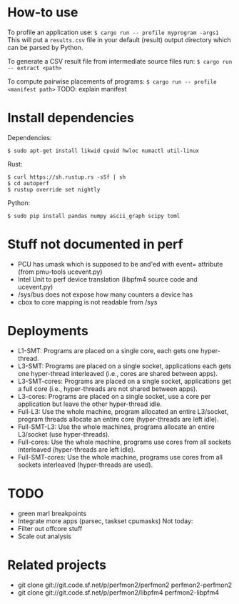 # How-to use

To profile an application use:
`$ cargo run -- profile myprogram -args1`
This will put a `results.csv` file in your default (result) output directory which can be parsed by Python.

To generate a CSV result file from intermediate source files run:
`$ cargo run -- extract <path>`

To compute pairwise placements of programs:
`$ cargo run -- profile <manifest path>`
TODO: explain manifest

# Install dependencies

Dependencies:
```
$ sudo apt-get install likwid cpuid hwloc numactl util-linux
```

Rust:
```
$ curl https://sh.rustup.rs -sSf | sh
$ cd autoperf
$ rustup override set nightly
```

Python:
```
$ sudo pip install pandas numpy ascii_graph scipy toml
```

# Stuff not documented in perf
  * PCU has umask which is supposed to be and'ed with event= attribute (from pmu-tools ucevent.py)
  * Intel Unit to perf device translation (libpfm4 source code and ucevent.py)
  * /sys/bus does not expose how many counters a device has
  * cbox to core mapping is not readable from /sys

# Deployments
  * L1-SMT: Programs are placed on a single core, each gets one hyper-thread.
  * L3-SMT: Programs are placed on a single socket, applications each gets one hyper-thread interleaved (i.e., cores are shared between apps).
  * L3-SMT-cores: Programs are placed on a single socket, applications get a full core (i.e., hyper-threads are not shared between apps).
  * L3-cores: Programs are placed on a single socket, use a core per application but leave the other hyper-thread idle.
  * Full-L3: Use the whole machine, program allocated an entire L3/socket, program threads allocate an entire core (hyper-threads are left idle).
  * Full-SMT-L3: Use the whole machines, programs allocate an entire L3/socket (use hyper-threads).
  * Full-cores: Use the whole machine, programs use cores from all sockets interleaved (hyper-threads are left idle).
  * Full-SMT-cores: Use the whole machine, programs use cores from all sockets interleaved (hyper-threads are used).

# TODO
  * green marl breakpoints
  * Integrate more apps (parsec, taskset cpumasks)
Not today:
  * Filter out offcore stuff
  * Scale out analysis


# Related projects
  * git clone git://git.code.sf.net/p/perfmon2/perfmon2 perfmon2-perfmon2
  * git clone git://git.code.sf.net/p/perfmon2/libpfm4 perfmon2-libpfm4
